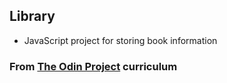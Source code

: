 ## Library
* JavaScript project for storing book information

### From [The Odin Project](https://www.theodinproject.com/paths/full-stack-javascript/courses/javascript/lessons/library) curriculum

